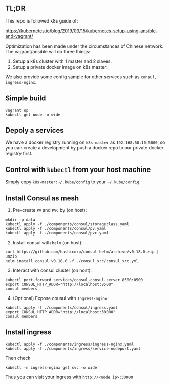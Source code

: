 ## TL;DR

This repo is followed k8s guide of:

https://kubernetes.io/blog/2019/03/15/kubernetes-setup-using-ansible-and-vagrant/

 Optimization has been made under the circumstances of Chinese network. The vagrant/ansible will do three things:

1. Setup a k8s cluster with 1 master and 2 slaves.
2. Setup a private docker image on k8s master.

We also provide some config sample for other services such as `consul`, `ingress-nginx`.

## Simple build

```
vagrant up
kubectl get node -o wide
```

## Depoly a services

We have a docker registry running on `k8s-master` as `192.168.50.10:5000`, so you can create a development by push a docker repo to our private docker registry first.

## Control with `kubectl` from your host machine

Simply copy `k8s-master:~/.kube/config` to your `~/.kube/config`.


## Install Consul as mesh

1. Pre-create `PV` and `PVC` by (on host):
```
mkdir -p data
kubectl apply -f ./components/consul/storageclass.yaml
kubectl apply -f ./components/consul/pv.yaml
kubectl apply -f ./components/consul/pvc.yaml
```

2. Install consul with `helm` (on host):

```
curl https://github.com/hashicorp/consul-helm/archive/v0.18.0.zip | unzip
helm install consul v0.18.0 -f ./consul_src/consul_src.yml
```

3. Interact with consul cluster (on host):

```
kubectl port-forward services/consul-consul-server 8500:8500
export CONSUL_HTTP_ADDR="http://localhost:8500"
consul members

```

4. (Optional) Expose cousul with `Ingress-nginx`:

```
kubectl apply -f ./components/consul/ingress.yaml
export CONSUL_HTTP_ADDR="http://localhost:30000"
consul members
```

## Install ingress

```
kubectl apply -f ./components/ingress/ingress-nginx.yaml
kubectl apply -f ./components/ingress/service-nodeport.yaml
```

Then check

```
kubectl -n ingress-nginx get svc -o wide
```

Thus you can visit your ingress with `http://<node ip>:30000`
